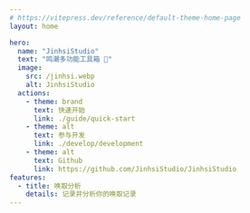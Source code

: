 ```yaml
---
# https://vitepress.dev/reference/default-theme-home-page
layout: home

hero:
  name: "JinhsiStudio"
  text: "鸣潮多功能工具箱 🧰"
  image:
    src: /jinhsi.webp
    alt: JinhsiStudio
  actions:
    - theme: brand
      text: 快速开始
      link: ./guide/quick-start
    - theme: alt
      text: 参与开发
      link: ./develop/development
    - theme: alt
      text: Github
      link: https://github.com/JinhsiStudio/JinhsiStudio
features:
  - title: 唤取分析
    details: 记录并分析你的唤取记录
---
```


